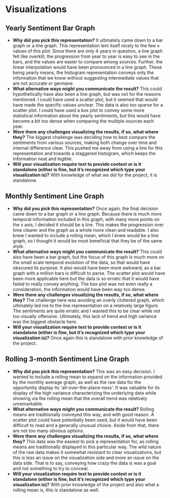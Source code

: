 # Visualizations
## Yearly Sentiment Bar Graph
- **Why did you pick this representation?**
It ultimately came down to a bar graph or a line graph.  This representation lent itself nicely to the few x values of this plot.  Since there are only 4 years in question, a line graph felt like overkill; the progression from year to year is easy to see in the bars, and the values are easier to compare among sources.  Further, the linear interpolation would have been pronounced in a line graph.  These being yearly means, the histogram representation conveys only the information that we know without suggesting intermediate values that are not accurate or germane.
- **What alternative ways might you communicate the result?**
This could hypothetically have also been a line graph, but was not for the reasons mentioned.  I could have used a scatter plot, but it seemed that would have made the specific values unclear.  The data is also too sparse for a scatter plot.  I could have used a box plot to convey some more statistical information about the yearly sentiments, but this would have become a bit too dense when comparing the multiple sources each year.
- **Were there any challenges visualizing the results, if so, what where they?**
The biggest challenge was deciding how to best compare the sentiments from various sources, making both change over time and internal difference clear.  This pushed me away from using a line for this representation and towards a staggered histogram, which keeps the information neat and legible.
- **Will your visualization require text to provide context or is it standalone (either is fine, but it’s recognized which type your visualization is)?**
With knowledge of what we did for the project, it is standalone.
## Monthly Sentiment Line Graph
- **Why did you pick this representation?**
Once again, the final decision came down to a bar graph or a line graph.  Because there is much more temporal information included in this graph, with many more points on the x axis, I decided it should be a line.  This makes the progression over time clearer and the graph as a whole more clean and readable.  I also knew I wanted to include a rolling mean, which I knew would be a line graph, so I thought it would be most beneficial that they be of the same style.
- **What alternative ways might you communicate the result?**
This could also have been a bar graph, but the focus of this graph is much more on the small scale temporal evolution of the data, so that would have obscured its purpose.  It also would have been more awkward, as a bar graph with a million bars is difficult to parse.  The scatter plot would have been more applicable here but the data is so erratic that it would have failed to really convey anything.  The box plot was not even really a consideration, the information would have been way too dense.
- **Were there any challenges visualizing the results, if so, what where they?**
The challenge here was avoiding an overly cluttered graph, which ultimately led me to the line representation on a relatively large figure.  The sentiments are quite erratic and I wanted this to be clear while not too visually offensive.  Ultimately, this lack of trend and high variance was the biggest obstacle here.
- **Will your visualization require text to provide context or is it standalone (either is fine, but it’s recognized which type your visualization is)?**
Once again this is standalone with prior knowledge of the project.
## Rolling 3-month Sentiment Line Graph
- **Why did you pick this representation?**
This was an easy decision.  I wanted to include a rolling mean to expand on the information provided by the monthly average graph, as well as the raw data for the opportunity display its 'all-over-the-place-ness'.  It was valuable for its display of the high variance characterizing the underlying data while showing via the rolling mean that the overall trend was relatively unremarkable.
- **What alternative ways might you communicate the result?**
Rolling means are traditionally conveyed this way, and with good reason.  A scatter plot could have potentially been used, but it would have been difficult to read and a generally unusual choice.  Aside from that, there are not too many obvious options.
- **Were there any challenges visualizing the results, if so, what where they?**
This data was the easiest to pick a representation for, as rolling means are traditionally displayed in this particular way.  The wild nature of the raw data makes it somewhat resistant to clear visualizations, but this is less an issue on the visualization side and more an issue on the data side.  That is to say, conveying how crazy the data is was a goal and not something to try to conceal.
- **Will your visualization require text to provide context or is it standalone (either is fine, but it’s recognized which type your visualization is)?**
With prior knowledge of the project and also what a rolling mean is, this is standalone as well.
